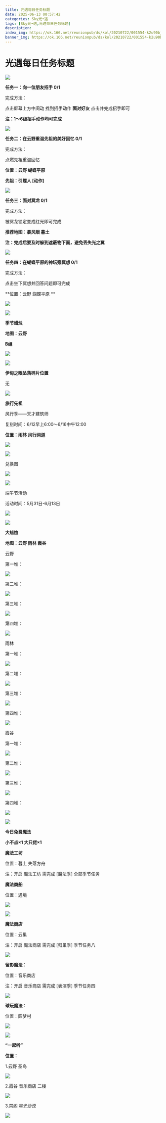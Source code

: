 ```yaml
---
title: 光遇每日任务标题
date: 2025-06-13 00:57:42
categories: Sky光•遇
tags: [Sky光•遇,光遇每日任务标题]
description: 
index_img: https://ok.166.net/reunionpub/ds/kol/20210722/001554-k2u90bj7ay.png?imageView&thumbnail=600x0&type=jpg
banner_img: https://ok.166.net/reunionpub/ds/kol/20210722/001554-k2u90bj7ay.png?imageView&thumbnail=600x0&type=jpg
---
```

# 光遇每日任务标题
![](https://img.166.net/reunionpub/1_kol_20250613_11544add7b81538e636f3717b95a2fc3.jpeg)

**任务一：向一位朋友招手 0/1**

完成方法：

点击屏幕上方中间动 找到招手动作  **面对好友**  点击并完成招手即可

 **注：1～6级招手动作均可完成**

![](https://img.166.net/reunionpub/1_kol_20250613_dc32c8d5e8d6d223004af39b2e86a547.png)

 **任务二：在云野重温先祖的美好回忆 0/1**

完成方法：

点燃先祖重温回忆

 **位置：云野 蝴蝶平原**

 **先祖：引蝶人 [动作]**

![](https://img.166.net/reunionpub/1_kol_20250613_0fcc7c62fb55d939d52a7f869925aef5.jpeg)

 **任务三：面对冥龙 0/1**

完成方法：

被冥龙锁定变成红光即可完成

 **推荐地图：暴风眼 暮土**

 **注：完成后要及时躲到遮蔽物下面，避免丢失光之翼**

![](https://img.166.net/reunionpub/1_kol_20250613_eca7116e69d85597f78c2f26a505fe16.jpeg)

 **任务四：在蝴蝶平原的神坛旁冥想 0/1**

完成方法：

点击坐下冥想并回答问题即可完成

 **位置：云野 蝴蝶平原  **

![](https://img.166.net/reunionpub/1_kol_20250613_d01ed8261534fd10fbf9305fdfb1a906.jpeg)

![](https://img.166.net/reunionpub/ds/kol_server/20240717/003917-8p704dsqv9.png)

 **季节蜡烛**

 **地图：云野**

 **B组**

![](https://img.166.net/reunionpub/1_kol_20250613_d9c397be4e041b32669cf1d42271daeb.jpeg)

![](https://img.166.net/reunionpub/ds/kol_server/20240717/003917-8p704dsqv9.png)

 **伊甸之眼坠落碎片位置**

无

![](https://img.166.net/reunionpub/ds/kol_server/20240717/003917-8p704dsqv9.png)

 **旅行﻿先祖**

风行季——天才建筑师

复刻时间：6/12早上6:00～6/16中午12:00

 **位置：雨林 风行网道**

![](https://img.166.net/reunionpub/1_kol_20250612_1ee55a32f50c0d279a0a6db16fb6a138.jpeg)

![](https://img.166.net/reunionpub/1_kol_20250612_0533dce398333e74ffe6e8620e1bd3a2.jpeg)

兑换图

![](https://img.166.net/reunionpub/1_kol_20250612_b543c751d606d1fe3a4159b0b27cc5e9.jpeg)

![](https://img.166.net/reunionpub/ds/kol_server/20240717/003917-8p704dsqv9.png)

   端午节活动

活动时间：5月31日-6月13日

![](https://img.166.net/reunionpub/1_kol_20250531_ebf3189d0a770befffee4a66f4ee7849.jpeg)

![](https://img.166.net/reunionpub/ds/kol_server/20240717/003917-8p704dsqv9.png)

 **大蜡烛**

 **地图：云野 雨林 霞谷**

云野

第一堆：

**![](https://img.166.net/reunionpub/1_kol_20241107_83784c165dbf5a0baaf675d0bfbb918a.jpeg)**

第二堆：

**![](https://img.166.net/reunionpub/1_kol_20241107_0cfb11c954a849662f988a0969c28237.jpeg)**

第三堆：

**![](https://img.166.net/reunionpub/1_kol_20241107_8303949e3889844bee7c2988595d8e44.jpeg)**

第四堆：

**![](https://img.166.net/reunionpub/1_kol_20241107_bc482b5c8ee95083714bd94320d9045b.jpeg)**

雨林

第一堆：

**![](https://img.166.net/reunionpub/1_kol_20241107_1995c6999f2d58bf6281f328a6dfe5da.jpeg)**

第二堆：

**![](https://img.166.net/reunionpub/1_kol_20241107_e505bc4e6dc36338fb17a3626a4117d9.jpeg)**

第三堆：

**![](https://img.166.net/reunionpub/1_kol_20241107_85000b8c4b9af76f837fe69d7d3cc9ee.jpeg)**

第四堆：

**![](https://img.166.net/reunionpub/1_kol_20241107_4add5263bf55edd596edfb2411afd3bb.jpeg)**

霞谷

第一堆：

**![](https://img.166.net/reunionpub/1_kol_20241107_4d92d51da0b331c64d1d7487e2dbf70e.jpeg)**

第二堆：

**![](https://img.166.net/reunionpub/1_kol_20241107_fedf6a0cb07047ece6edc3521bb1b15e.jpeg)**

第三堆：

**![](https://img.166.net/reunionpub/1_kol_20241107_153088c2405a7f8d8a6889f91938118b.jpeg)**

第四堆：

**![](https://img.166.net/reunionpub/1_kol_20241107_86923df74d8ab53187a087cbe951064a.jpeg)**

 **![](https://img.166.net/reunionpub/ds/kol/20231014/004048-gyt2imp830.png)**

 **今日免费魔法**

 **小不点×1 大只佬×1**

 **魔法工坊**

位置：暮土 失落方舟

注：开启 魔法工坊 需完成 [魔法季] 全部季节任务

 **魔法商船**

位置：遇境

 **![](https://img.166.net/reunionpub/ds/kol/20231014/004605-qmuiowanf4.png)**

**![](https://img.166.net/reunionpub/1_kol_20241107_d28fd6ae9a0bdc7858a0eacf0bccdb37.jpeg)**

 **魔法商店**

位置：云巢

注：开启 魔法商店 需完成 [归巢季] 季节任务八

**![](https://img.166.net/reunionpub/1_kol_20241107_c30c2915cc5550ca1eab830fb1f3b68b.jpeg)**

 **留影魔法：**

位置：音乐商店

注：开启 音乐商店 需完成 [表演季] 季节任务四

**![](https://img.166.net/reunionpub/1_kol_20241114_df085ae1ffe6124a91be894305a75b54.jpeg)**

 **球玩魔法：**

位置：圆梦村

![](https://img.166.net/reunionpub/1_kol_20241114_fe7f834ee8d5f2e2abc828a14fa10870.png)

![](https://img.166.net/reunionpub/ds/kol_server/20240717/003917-8p704dsqv9.png)

 **“一起听”**

 **位置：**

1.云野 圣岛

![](https://img.166.net/reunionpub/1_kol_20241114_d3ab2a60b74e81a2f1ca25e32a872077.jpeg)

2.霞谷 音乐商店 二楼

![](https://img.166.net/reunionpub/1_kol_20241114_c847c1ccc28766421e8613dde03b97b5.jpeg)

3.禁阁 星光沙漠

![](https://img.166.net/reunionpub/1_kol_20241114_b3ef53b52de5968f0c39b6831ceed2e1.png)

